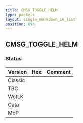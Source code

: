 ```yaml
---
title: CMSG_TOGGLE_HELM
type: packets
layout: single_markdown_in_list
position: 698
---
```


## CMSG_TOGGLE_HELM

### Status

Version    | Hex        | Comment
---------- | ---------- | ---------- 
Classic    |            |
TBC        |            |
WotLK      |            |
Cata       |            |
MoP        |            |